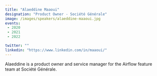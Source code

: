 ```yaml
---
title: "Alaeddine Maaoui"
designation: "Product Owner - Société Générale"
image: /images/speakers/alaeddine-maaoui.jpg
events:
 - 2020
 - 2021
 - 2022

twitter: ""
linkedin: "https://www.linkedin.com/in/maaoui/"
---
```


Alaeddine is a product owner and service manager for the Airflow feature team at Société Générale.